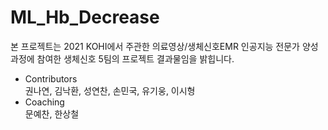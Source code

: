 # ML_Hb_Decrease

본 프로젝트는 2021 KOHI에서 주관한 의료영상/생체신호EMR 인공지능 전문가 양성과정에 참여한 생체신호 5팀의 프로젝트 결과물임을 밝힙니다.
- Contributors  
권나연, 김낙환, 성연찬, 손민국, 유기웅, 이시형
- Coaching  
문예찬, 한상철
